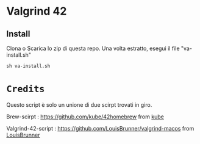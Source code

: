 # Valgrind 42

## Install
Clona o Scarica lo zip di questa repo. Una volta estratto, esegui il file "va-install.sh"
```
sh va-install.sh
```

# `Credits`

Questo script è solo un unione di due scirpt trovati in giro.

Brew-scirpt : https://github.com/kube/42homebrew from <a href="https://github.com/kube">kube</a>

Valgrind-42-script : https://github.com/LouisBrunner/valgrind-macos from <a href="https://github.com/LouisBrunner">LouisBrunner</a>

